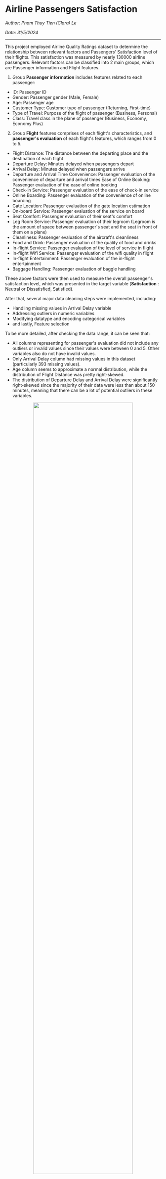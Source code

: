 # Airline Passengers Satisfaction
_Author: Pham Thuy Tien (Clara) Le_

_Date: 31/5/2024_

---
This project employed Airline Quality Ratings dataset to determine the relationship between relevant factors and Passengers' Satisfaction level of their flights. This satisfaction was measured by nearly 130000 airline passengers. Relevant factors can be classified into 2 main groups, which are Passenger information and Flight features. 
1. Group **Passenger information** includes features related to each passenger:
+ ID: Passenger ID
+ Gender: Passenger gender (Male, Female)
+ Age: Passenger age
+ Customer Type: Customer type of passenger (Returning, First-time)
+ Type of Travel: Purpose of the flight of passenger (Business, Personal)
+ Class: Travel class in the plane of passenger (Business, Economy, Economy Plus)
2. Group **Flight** features comprises of each flight's characteristics, and **passenger's evaluation** of each flight's features, which ranges from 0 to 5.
+ Flight Distance: The distance between the departing place and the destination of each flight
+ Departure Delay: Minutes delayed when passengers depart
+ Arrival Delay: Minutes delayed when passengers arrive
+ Departure and Arrival Time Convenience: Passenger evaluation of the convenience of departure and arrival times Ease of Online Booking: Passenger evaluation of the ease of online booking
+ Check-in Service: Passenger evaluation of the ease of check-in service
+ Online Boarding: Passenger evaluation of the convenience of online boarding
+ Gate Location: Passenger evaluation of the gate location estimation
+ On-board Service: Passenger evaluation of the service on board
+ Seat Comfort: Passenger evaluation of their seat's comfort
+ Leg Room Service: Passenger evaluation of their legroom (Legroom is the amount of space between passenger's seat and the seat in front of them on a plane)
+ Cleanliness: Passenger evaluation of the aircraft's cleanliness
+ Food and Drink: Passenger evaluation of the quality of food and drinks
+ In-flight Service: Passenger evaluation of the level of service in flight
+ In-flight Wifi Service: Passenger evaluation of the wifi quality in flight
+ In-flight Entertainment: Passenger evaluation of the in-flight entertainment
+ Baggage Handling: Passenger evaluation of baggle handling

These above factors were then used to measure the overall passenger's satisfaction level, which was presented in the target variable (**Satisfaction** : Neutral or Dissatisfied, Satisfied).

After that, several major data cleaning steps were implemented, including:
+ Handling missing values in Arrival Delay variable
+ Addressing outliers in numeric variables
+ Modifying datatype and encoding categorical variables
+ and lastly, Feature selection

To be more detailed, after checking the data range, it can be seen that:
+ All columns representing for passenger's evaluation did not include any outliers or invalid values since their values were between 0 and 5. Other variables also do not have invalid values.
+ Only Arrival Delay column had missing values in this dataset (particularly 393 missing values).
+ Age column seems to approximate a normal distribution, while the distribution of Flight Distance was pretty right-skewed.
+ The distribution of Departure Delay and Arrival Delay were significantly right-skewed since the majority of their data were less than about 150 minutes, meaning that there can be a lot of potential outliers in these variables.

<p align="center" width="100%">
    <img width="80%" src="https://github.com/Tien-le98/DA_Project_Airlines-Satisfaction/blob/main/check_num_vars.png">
</p>

In terms of **Addressing outliers in numeric variables**, according to the below boxplots, Age seems to be normally distributed. On the contrary, Flight Distance and Arrival Delay had many outliers, which were outside of the IQR range. In addition, the majority of outliers were about below 600 minutes in Arrival Delay variable, according to the opacity of the outliers range. However, these outliers were still valid values, and there were no specific reasons to remove them, hence these extremely values were still remained in the dataset.

<p align="center" width="100%">
    <img width="80%" src="https://github.com/Tien-le98/DA_Project_Airlines-Satisfaction/blob/main/outliers.png">
</p>

In addition, the average passenger's age was 40 years old, and the average flight distance was about 844 miles. Additionally, passengers did not witness delay in their arrival on average since the median value of Arrival Delay was about 0.

In terms of **Modifying datatype and encoding categorical variables**, variables are encoded with specific values shown in the below table:

| **Feature** | **Original value** | **Encoded value**|
| :---:   | :---: | :---: |
| Gender | Female | 0 |
| Gender | Male | 1 |
| Customer Type | First-time | 0 |
| Customer Type | Returning | 1 |
| Type of Travel | Personal | 0 |
| Type of Travel | Business | 1 |
| Class | Economy | 0 |
| Class | Economy Plus | 1 |
| Class | Business | 2 |

**Feature selection** is performed through checking linear correlation coefficients between features and the response variable.
<p align="center" width="100%">
    <img width="80%" src="https://github.com/Tien-le98/DA_Project_Airlines-Satisfaction/blob/main/corr_plot.png">
</p>

According to the above correlation plot, various pairs of variables had medium linear relationship between its features. For example, Class and Travel Type has a medium linear relationship with correlation coefficient of about 0.545. Additionally, the figures for the pair of In-flight Entertainment and Cleanliness was 0.693. These positive correlation coefficients means that these variables tend to change in the same direction. If passengers give high score for 1 variable, they also tend to give high score for the another variable in the pair.

Arrival Delay and Departure Delay were highly linearly correlated to each other, with their correlation coefficient of up to 0.959, which indicated the Multicollinearity problem. Because their values move together significantly, and Arrival Delay had slightly higher correlation to satisfaction level than Departure Delay, the Departure Delay variable was removed from the dataset.

<p align="center" width="100%">
    <img width="80%" src="https://github.com/Tien-le98/DA_Project_Airlines-Satisfaction/blob/main/corr_plot_2.png">
</p>

According to the later correlation plot and the above table showing correlation coefficient between variables, all considered features were seen to only have weak to medium linear relationship with Satisfaction variable. Class, Type of Travel, and Online Boarding were top 3 variables having the highest linear correlation to satisfaction level, with correlation coefficients of 0.49, 0.45, and 0.5 respectively. Among all variables, only Arrival Delay, Departure and Arrival Time Convenience, and Gate Location had very small negative linear correlation with the target variable, meaning that when the score in these features increases, passengers are more likely to be dissatified or neutral to their flights. The opposite is true for other independent variables.

The final dataset was then employed to analyze further.

## 1. Average score of each criteria

The below table showed the average score for each flight's feature in ascending order. On average, In-flight Wifi service and Ease of Online Booking were the two worst features with the lowest average score of 2.73 and 2.76 respectively, compared to other features. It can be because In-flight Wifi quality has lower bandwidth and speed, due to the limitations of the technology and the distance involved, which can result in poor performance, slow loading, and disconnection. On the contrary, In-flight Service and Baggage Handling gained the highest average scores of over 3.6. However, in general, the scores of these flight's criterion were not high because their scores only ranged from 2.7 to 3.6.

| Flight's feature | Average score    |
| :---:   | :---: |
| $\color{red}{In-flight\ Wifi\ Service}$ | $\color{red}{2.727}$   |
| $\color{red}{Ease\ of\ Online\ Booking}$ | $\color{red}{2.757}$|
| Gate Location	| 2.977|
|	Departure and Arrival Time Convenience|	3.058|
|	Food and Drink |	3.205|
|	Online Boarding	| 3.253|
|	Cleanliness	| 3.286|
|	Check-in Service |	3.306|
|	Leg Room Service	| 3.351|
|	In-flight Entertainment	| 3.358|
|	On-board Service	| 3.383|
|	Seat Comfort	| 3.441|
|	Baggage Handling | 3.632|
|	In-flight Service	| 3.642|

## 2. Relationship between passenger's information features and the overall Satisfaction
According to the below bar plots, Gender and Customer type may not have strong affect on the satisfaction level since the difference between the quantity of dissatified and satisfied passengers were not huge between their classes.

In terms of Travel Type, it can be seen that to personal-purpose trips, the majority of passengers dissatisfied or neutral with their airplanes, which was significantly higher than the number of satisfied passengers. On the contrary, business-purpose trips witnessed the opposite situation since more passengers were satisfied.

To Class variable, the quantity of satisfied passengers using Business class was about double the figure for the remaining group. However, to Economy and Economy plus classes, majority of passengers were dissatisfied or neutral, especially to Economy class, the number of dissatisfied or neutral passengers were over 4 times the figure for satisfied passengers.

<p align="center" width="100%">
    <img width="100%" src="https://github.com/Tien-le98/DA_Project_Airlines-Satisfaction/blob/main/passenger_info_satisfaction.png">
</p>

## 3. Relationship between numeric variables and the overall Satisfaction
According to the below boxplots, Arrival Delay variable may not bring huge effect on satisfaction level since the average arrival delay in both satisfied and disatisfied groups were pretty similar.

<p align="center" width="100%">
    <img width="100%" src="https://github.com/Tien-le98/DA_Project_Airlines-Satisfaction/blob/main/numerical_var_satisfaction.png">
</p>

There is a difference in the average age between both groups, however, this difference is pretty small, and their IQR range were overlapped with each other, which may not indicate a strong relationship between age and satisfaction level.

It can be seen that the average flight distance in Satisfied group were higher than the figure for the remaining group. In addition, the IQR range of flight distance in Satified group is much further to the top of the boxplot, which means that Satisfied group contains more longer flights than the Dissatisfied and neutral group.

<p align="center" width="100%">
    <img width="100%" src="https://github.com/Tien-le98/DA_Project_Airlines-Satisfaction/blob/main/business_flightdistance_satisfaction.png">
</p>

According to the above plots, passengers with business-purpose trips tended to travel longer routes, which was shown by the higher average flight distance in the first left boxplot. Hence, passengers may prefer to buy Business class tickets, especially when their flights were much longer, which can be seen in the second and the third plot. In the third boxplot, the quantity of Business class in Business travel type was doubled the quantity of Economy, and over 10 times higher than the number of Economy Plus class. In addition, while the average flight distance of Economy and Economy Plus in Business travel type were pretty similar to the figure for personal-purpose trips, the average flight distance of Business class was much greater, as presented in the second boxplot.

In addition, since Business class has more benefits than other classes such as seat comfort, premium meals and drinks, priority check-in and boarding, complimentary amenity kits, legroom service,... passengers travelled with Business class tended to give higher scores for most flight's features such as Check-in Service, Online Boarding, On-board Service, Seat Comfort, Leg Room Service, Cleanliness, In-flight Service, and In-flight Entertainment, as shown in the below boxplots, and more likely to be satisfied with their flights than passengers travelling with Economy class.

<p align="center" width="100%">
    <img width="100%" src="https://github.com/Tien-le98/DA_Project_Airlines-Satisfaction/blob/main/business_satisfaction.png">
</p>

This also can explain for the situation observed above, which showed that the higher quantity of satisfied passengers gathered in Business group of Travel Type, greater values of Flight Distance, and Business class of Class variable.

## 4. Relationship between each criteria and the overall Satisfaction
Among all variables related to passenger evaluation of flight's features, factors might not have strong relationship with satisfaction level were Departure and Arrival Time Convenience, Ease of Online Booking, Gate Location, In-flight service, Baggage Handling because their avarage value between two satisfaction levels were pretty the same, as shown in below plots.

<p align="center" width="100%">
    <img width="100%" src="https://github.com/Tien-le98/DA_Project_Airlines-Satisfaction/blob/main/norelationship_var_satisfaction.png">
</p>

To other variables, generally, when passengers give high score for these factors, they tend to be satisfied with their flight. It was because the average score of most factors in Satisfied group were higher than the figures for Dissatisfied or Neutral group. For example, Online Boarding factor can have a stronger positive relationship with satisfaction level since more than 75% of satisfied passengers give a score of 4 or above to this critera, while 75% dissatisfied or neutral passengers give only a score of 3 or below. Hence, if passengers give a score of 4 or above to this Online Boarding factor, it is more likely that they can be classified in Satisfied group. Similarly, it also can be seen that 75% passengers in Satisfied group give a score of 4 or above to the In-flight Entertainment factor, while the figures for the remaining group was only about 25%. Therefore, with a score of 4 or above, passengers are more likely to be satisfied with their flights.

<p align="center" width="100%">
    <img width="100%" src="https://github.com/Tien-le98/DA_Project_Airlines-Satisfaction/blob/main/relationship_var_satisfaction.png">
</p>

## CONCLUSION

After performing EDA on this Airline Quality Ratings dataset, there are several main points as following:
+ Outliers existing in many numerical variables such as Flight Distance and Arrival Delay, however, these outliers were still in the valid range, and there are no specific reasons to remove them. Hence, these outliers were still kept in the dataset.
+ In general, when passengers give high score for flight's features, they tend to be satisfied with their flights. It was because the average score of most factors in Satisfied group were higher than the figures for Dissatisfied or Neutral group.
+ To business-purpose trips, passengers tended to travel longer routes than personal-purpuse trips. Therefore, they prefer to use Business class, especially when their flights were much longer. Since Business class has more advantages than other classes such as priority check-in and boarding, seat comfort, legroom,..., passengers tend to give higher scores for these flight's features, and hence they are more likely to be satisfied with their flights.
+ In comparison with other flight's features, In-flight Wifi service and Ease of Online Booking were the two worst features with the average score of only 2.73 and 2.76 respectively, evaluated by 130000 passengers. It can be because In-flight Wifi quality has lower bandwidth and speed, due to the limitations of the technology and the distance involved, which can result in poor performance, slow loading, and disconnection.
+ Most of other features gained average scores only between about 3 and 3.6. This means that all these criterion should improved in the future. However, several features, having stronger relationship with satisfaction level, should be paid more attention, which are Check-in Service, Online Boarding, On-board Service, Seat Comfort, Leg Room Service, Cleanliness, Food and Drink, In-flight Wifi Service, In-flight Entertainment.
+ There are several ways to enhance these criterion. For example, the airline can implement more flexible seating arrangements to improve seat comfort, invest in machines which can assist passengers with online boarding and online check-in more quickly and smoothly, redesign in-flight menu to meet customers' preferences, needs, and expectations, and research for new and more cost-effective Wifi solutions to increase Wifi quality on planes.

> Please refer to this code file for more details: [code](https://github.com/Tien-le98/DA_Project_Airlines-Satisfaction/blob/main/code_file.ipynb)
